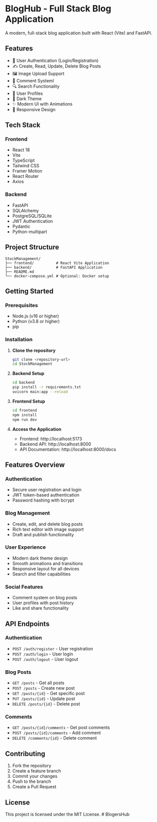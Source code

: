 # BlogHub - Full Stack Blog Application
A modern, full-stack blog application built with React (Vite) and FastAPI.
## Features
- 🔐 User Authentication (Login/Registration)
- ✍️ Create, Read, Update, Delete Blog Posts
- 🖼️ Image Upload Support
- 💬 Comment Systeml
- 🔍 Search Functionality
- 👤 User Profiles
- 🌙 Dark Theme
- ✨ Modern UI with Animations
- 📱 Responsive Design
## Tech Stack
### Frontend
- React 18
- Vite
- TypeScript
- Tailwind CSS
- Framer Motion
- React Router
- Axios
### Backend
- FastAPI
- SQLAlchemy
- PostgreSQL/SQLite
- JWT Authentication
- Pydantic
- Python-multipart
## Project Structure

```
StockManagement/
├── frontend/          # React Vite Application
├── backend/           # FastAPI Application
├── README.md
└── docker-compose.yml # Optional: Docker setup
```

## Getting Started

### Prerequisites
- Node.js (v16 or higher)
- Python (v3.8 or higher)
- pip

### Installation

1. **Clone the repository**
   ```bash
   git clone <repository-url>
   cd StockManagement
   ```

2. **Backend Setup**
   ```bash
   cd backend
   pip install -r requirements.txt
   uvicorn main:app --reload
   ```

3. **Frontend Setup**
   ```bash
   cd frontend
   npm install
   npm run dev
   ```

4. **Access the Application**
   - Frontend: http://localhost:5173
   - Backend API: http://localhost:8000
   - API Documentation: http://localhost:8000/docs

## Features Overview

### Authentication
- Secure user registration and login
- JWT token-based authentication
- Password hashing with bcrypt

### Blog Management
- Create, edit, and delete blog posts
- Rich text editor with image support
- Draft and publish functionality

### User Experience
- Modern dark theme design
- Smooth animations and transitions
- Responsive layout for all devices
- Search and filter capabilities

### Social Features
- Comment system on blog posts
- User profiles with post history
- Like and share functionality

## API Endpoints

### Authentication
- `POST /auth/register` - User registration
- `POST /auth/login` - User login
- `POST /auth/logout` - User logout

### Blog Posts
- `GET /posts` - Get all posts
- `POST /posts` - Create new post
- `GET /posts/{id}` - Get specific post
- `PUT /posts/{id}` - Update post
- `DELETE /posts/{id}` - Delete post

### Comments
- `GET /posts/{id}/comments` - Get post comments
- `POST /posts/{id}/comments` - Add comment
- `DELETE /comments/{id}` - Delete comment

## Contributing

1. Fork the repository
2. Create a feature branch
3. Commit your changes
4. Push to the branch
5. Create a Pull Request

## License

This project is licensed under the MIT License. #   B l o g e r s H u b 
 
 
